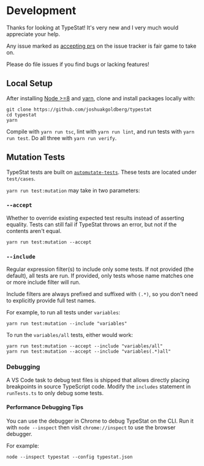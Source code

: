 # Development

Thanks for looking at TypeStat!
It's very new and I very much would appreciate your help.

Any issue marked as [accepting prs](https://github.com/JoshuaKGoldberg/TypeStat/issues?q=is%3Aissue+is%3Aopen+label%3A%22accepting+prs%22) on the issue tracker is fair game to take on.

Please do file issues if you find bugs or lacking features!

## Local Setup

After installing [Node >=8](https://nodejs.org/en/download) and [yarn](https://yarnpkg.com), clone and install packages locally with:

```shell
git clone https://github.com/joshuakgoldberg/typestat
cd typestat
yarn
```

Compile with `yarn run tsc`, lint with `yarn run lint`, and run tests with `yarn run test`.
Do all three with `yarn run verify`.

## Mutation Tests

TypeStat tests are built on [`automutate-tests`](https://github.com/automutate/automutate-tests).
These tests are located under `test/cases`.

`yarn run test:mutation` may take in two parameters:

### `--accept`

Whether to override existing expected test results instead of asserting equality.
Tests can still fail if TypeStat throws an error, but not if the contents aren't equal.

```shell
yarn run test:mutation --accept
```

### `--include`

Regular expression filter(s) to include only some tests.
If not provided (the default), all tests are run.
If provided, only tests whose name matches one or more include filter will run.

Include filters are always prefixed and suffixed with `(.*)`, so you don't need to explicitly provide full test names.

For example, to run all tests under `variables`:

```shell
yarn run test:mutation --include "variables"
```

To run the `variables/all` tests, either would work:

```shell
yarn run test:mutation --accept --include "variables/all"
yarn run test:mutation --accept --include "variables(.*)all"
```

### Debugging

A VS Code task to debug test files is shipped that allows directly placing breakpoints in source TypeScript code.
Modify the `includes` statement in `runTests.ts` to only debug some tests.

#### Performance Debugging Tips

You can use the debugger in Chrome to debug TypeStat on the CLI.
Run it with `node --inspect` then visit `chrome://inspect` to use the browser debugger.

For example:

```shell
node --inspect typestat --config typestat.json
```
